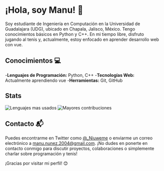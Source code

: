 # ¡Hola, soy Manu! 👋

Soy estudiante de Ingeniería en Computación en la Universidad de Guadalajara (UDG), ubicado en Chapala, Jalisco, México. Tengo conocimientos básicos en Python y C++. En mi tiempo libre, disfruto jugando al tenis y, actualmente, estoy enfocado en aprender desarrollo web con vue.

## Conocimientos 💻

-**Lenguajes de Programación:** Python, C++
-**Tecnologías Web:** Actualmente aprendiendo vue
-**Herramientas:** Git, GitHub

## Stats


![Lenguajes mas usados](https://api.githubtrends.io/user/svg/ManuNunez/langs?time_range=one_year&include_private=True&loc_metric=changed&theme=dark)
![Mayores contribuciones](https://api.githubtrends.io/user/svg/ManuNunez/repos?time_range=one_year&loc_metric=changed&theme=dark)


## Contacto 📬

Puedes encontrarme en Twitter como [@_Niuweme](https://twitter.com/_Niuweme) o enviarme un correo electrónico a [manu.nunez.2004@gmail.com](mailto:manu.nunez.2004@gmail.com). ¡No dudes en ponerte en contacto conmigo para discutir proyectos, colaboraciones o simplemente charlar sobre programación y tenis!

¡Gracias por visitar mi perfil! 😊
